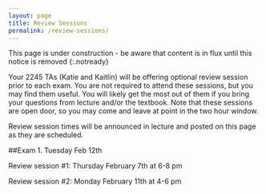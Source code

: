 ```yaml
---
layout: page
title: Review Sessions
permalink: /review-sessions/
---
```

This page is under construction - be aware that content is in flux until this notice is removed
{:.notready}

Your 2245 TAs (Katie and Kaitlin) will be offering optional review session prior to each exam. You are not required to attend these sessions, but you may find them useful. You will likely get the most out of them if you bring your questions from lecture and/or the textbook. Note that these sessions are open door, so you may come and leave at point in the two hour window.

Review session times will be announced in lecture and posted on this page as they are scheduled.

##Exam 1. Tuesday Feb 12th

Review session #1: Thursday February 7th at 6-8 pm

Review session #2: Monday February 11th at 4-6 pm
